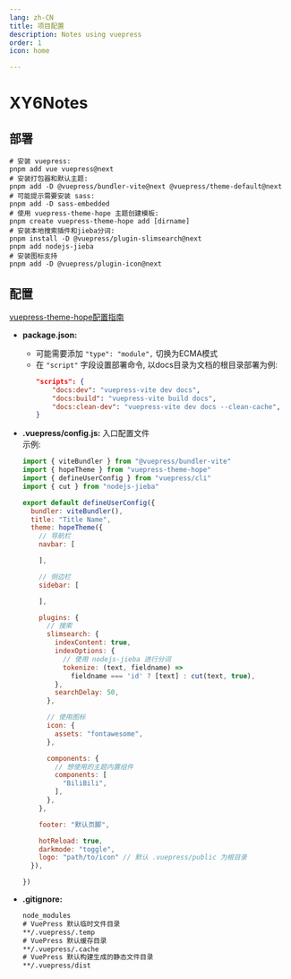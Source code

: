 ```yaml
---
lang: zh-CN
title: 项目配置
description: Notes using vuepress
order: 1
icon: home

---
```


# XY6Notes

## 部署

```shell
# 安装 vuepress:
pnpm add vue vuepress@next    
# 安装打包器和默认主题:
pnpm add -D @vuepress/bundler-vite@next @vuepress/theme-default@next
# 可能提示需要安装 sass:
pnpm add -D sass-embedded
# 使用 vuepress-theme-hope 主题创建模板:
pnpm create vuepress-theme-hope add [dirname] 
# 安装本地搜索插件和jieba分词:
pnpm install -D @vuepress/plugin-slimsearch@next  
pnpm add nodejs-jieba
# 安装图标支持
pnpm add -D @vuepress/plugin-icon@next
```

## 配置

[vuepress-theme-hope配置指南](https://theme-hope.vuejs.press/zh/guide/)

- **package.json:**
  - 可能需要添加 `"type": "module",` 切换为ECMA模式
  - 在 `"script"` 字段设置部署命令, 以docs目录为文档的根目录部署为例:
    ```json
    "scripts": {
        "docs:dev": "vuepress-vite dev docs",
        "docs:build": "vuepress-vite build docs",
        "docs:clean-dev": "vuepress-vite dev docs --clean-cache",
    }
    ```
- **.vuepress/config.js:** 入口配置文件 \
  示例: 
  ```js
  import { viteBundler } from "@vuepress/bundler-vite"
  import { hopeTheme } from "vuepress-theme-hope"
  import { defineUserConfig } from "vuepress/cli"
  import { cut } from "nodejs-jieba"

  export default defineUserConfig({
    bundler: viteBundler(),
    title: "Title Name",
    theme: hopeTheme({
      // 导航栏
      navbar: [

      ],

      // 侧边栏
      sidebar: [

      ],

      plugins: {
        // 搜索
        slimsearch: {
          indexContent: true,
          indexOptions: {
            // 使用 nodejs-jieba 进行分词
            tokenize: (text, fieldname) =>
              fieldname === 'id' ? [text] : cut(text, true),
          },
          searchDelay: 50,
        },

        // 使用图标
        icon: {
          assets: "fontawesome",
        },

        components: {
          // 想使用的主题内置组件
          components: [
            "BiliBili",
          ],
        },
      },

      footer: "默认页脚",

      hotReload: true,
      darkmode: "toggle",
      logo: "path/to/icon" // 默认 .vuepress/public 为根目录
    }),

  })
  ```

- **.gitignore:**
  ```txt
  node_modules
  # VuePress 默认临时文件目录
  **/.vuepress/.temp
  # VuePress 默认缓存目录
  **/.vuepress/.cache
  # VuePress 默认构建生成的静态文件目录
  **/.vuepress/dist
  ```